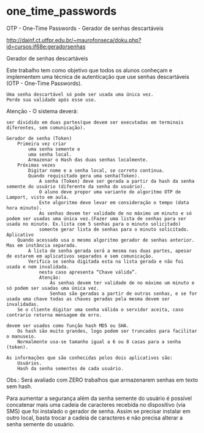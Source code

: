 # one_time_passwords
OTP - One-Time Passwords - Gerador de senhas descartáveis


http://dainf.ct.utfpr.edu.br/~maurofonseca/doku.php?id=cursos:if68e:geradorsenhas

Gerador de senhas descartáveis

Este trabalho tem como objetivo que todos os alunos conheçam e implementem uma técnica de autenticação que use senhas descartáveis (OTP - One-Time Passwords).

    Uma senha descartável só pode ser usada uma única vez.
    Perde sua validade após esse uso.

Atenção - O sistema deverá:

    ser dividido em duas partes(que devem ser executadas em terminais diferentes, sem comunicação).

    Gerador de senha (Token)
        Primeira vez criar
            uma senha semente e
            uma senha local.
            Armazenar o Hash das duas senhas localmente.
        Próximas vezes
            Digitar nome e a senha local, se correto continua.
            Quando requisitado gera uma senha(Token).
                A senha (Token) deve ser gerada a partir da hash da senha semente do usuário (diferente da senha do usuário).
                O aluno deve propor uma variante do algoritmo OTP de Lamport, visto em aula.
                Este algoritmo deve levar em consideração o tempo (data hora minuto).
                As senhas devem ter validade de no máximo um minuto e só podem ser usadas uma única vez.(Fazer uma lista de senhas para ser usada no minuto. Ex.lista com 5 senhas para o minuto solicitado)
                somente gerar lista de senhas para o minuto solicitado.
    Aplicativo
        Quando acessado usa o mesmo algoritmo gerador de senhas anterior. Mas em instância separada.
            A lista de senha gerada será a mesma nas duas partes, apesar de estarem em aplicativos separados e sem comunicação.
            Verifica se senha digitada esta na lista gerada e não foi usada e nem invalidada.
                nesta caso apresenta “Chave válida”.
                Atenção:
                    As senhas devem ter validade de no máximo um minuto e só podem ser usadas uma única vez.
                    Senhas são geradas a partir de outras senhas, e se for usada uma chave todas as chaves geradas pela mesma devem ser invalidadas.
        Se o cliente digitar uma senha válida o servidor aceita, caso contrario retorna mensagem de erro.

    devem ser usados como função hash MD5 ou SHA.
        Os hash são muito grandes, logo podem ser truncados para facilitar o manuseio.
        Normalmente usa-se tamanho igual a 6 ou 8 casas para a senha (token).

    As informações que são conhecidas pelos dois aplicativos são:
        Usuários.
        Hash da senha sementes de cada usuário.

Obs.: Será avaliado com ZERO trabalhos que armazenarem senhas em texto sem hash.

Para aumentar a segurança além da senha semente do usuário é possível concatenar mais uma cadeia de caracteres recebida no dispositivo (via SMS) que foi instalado o gerador de senha. Assim se precisar instalar em outro local, basta trocar a cadeia de caracteres e não precisa alterar a senha semente do usuário. 
